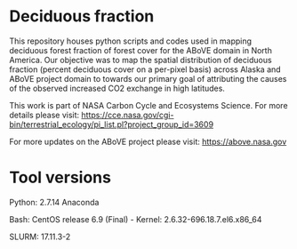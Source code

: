 # Deciduous fraction


This repository houses python scripts and codes used in mapping deciduous forest fraction of forest cover for the ABoVE domain in North America. Our objective was to map the spatial distribution of deciduous fraction (percent deciduous cover on a per-pixel basis) across Alaska and ABoVE project domain to towards our primary goal of attributing the causes of the observed increased CO2 exchange in high latitudes.


This work is part of NASA Carbon Cycle and Ecosystems Science. For more details please visit: https://cce.nasa.gov/cgi-bin/terrestrial_ecology/pi_list.pl?project_group_id=3609


For more updates on the ABoVE project please visit: https://above.nasa.gov


# Tool versions

Python: 2.7.14 Anaconda

Bash: CentOS release 6.9 (Final) - Kernel: 2.6.32-696.18.7.el6.x86_64

SLURM: 17.11.3-2


